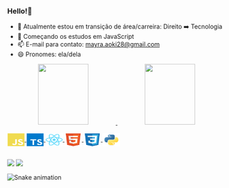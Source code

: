 ### Hello!👋

- 🔭 Atualmente estou em transição de área/carreira: Direito ➡️ Tecnologia
- 🌱 Começando os estudos em JavaScript
- 📫 E-mail para contato: mayra.aoki28@gmail.com
- 😄 Pronomes: ela/dela

<div align="center">
  <a href="https://github.com/mayraaoki">
  <img height="140em" width="48%" src="https://github-readme-stats.vercel.app/api?username=mayraaoki&show_icons=true&theme=tokyonight&include_all_commits=true&count_private=true"/>
  <img height="140em" width="48%" src="https://github-readme-stats.vercel.app/api/top-langs/?username=mayraaoki&layout=compact&langs_count=7&theme=tokyonight"/>
</div>
<div style="display: inline_block"><br>
  <img align="center" alt="Rafa-Js" height="30" width="40" src="https://raw.githubusercontent.com/devicons/devicon/master/icons/javascript/javascript-plain.svg">
  <img align="center" alt="Rafa-Ts" height="30" width="40" src="https://raw.githubusercontent.com/devicons/devicon/master/icons/typescript/typescript-plain.svg">
  <img align="center" alt="Rafa-React" height="30" width="40" src="https://raw.githubusercontent.com/devicons/devicon/master/icons/react/react-original.svg">
  <img align="center" alt="Rafa-HTML" height="30" width="40" src="https://raw.githubusercontent.com/devicons/devicon/master/icons/html5/html5-original.svg">
  <img align="center" alt="Rafa-CSS" height="30" width="40" src="https://raw.githubusercontent.com/devicons/devicon/master/icons/css3/css3-original.svg">
  <img align="center" alt="Rafa-Python" height="30" width="40" src="https://raw.githubusercontent.com/devicons/devicon/master/icons/python/python-original.svg">
</div>
  
  ##
  
<div> 
  <a href = "mayra.aoki28@gmail.com"><img src="https://img.shields.io/badge/-Gmail-%23333?style=for-the-badge&logo=gmail&logoColor=white" target="_blank"></a>
  <a href="https://www.linkedin.com/in/mayra-aoki" target="_blank"><img src="https://img.shields.io/badge/-LinkedIn-%230077B5?style=for-the-badge&logo=linkedin&logoColor=white" target="_blank"></a> 
 
  ![Snake animation](https://github.com/mayraaoki/mayraaoki/blob/output/github-contribution-grid-snake.svg)
 
</div>
